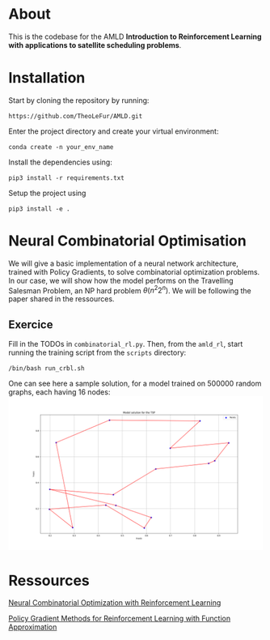 # About

This is the codebase for the AMLD **Introduction to Reinforcement Learning with applications to
satellite scheduling problems**.

# Installation

Start by cloning the repository by running:

```
https://github.com/TheoLeFur/AMLD.git
```

Enter the project directory and create your virtual environment:

```
conda create -n your_env_name
```

Install the dependencies using:

```
pip3 install -r requirements.txt
```

Setup the project using
```
pip3 install -e .
```

# Neural Combinatorial Optimisation

We will give a basic implementation of a neural network architecture, trained with Policy Gradients, to solve combinatorial optimization problems. In our case, we will show how the model performs on the Travelling Salesman Problem, an NP hard problem $\theta(n^2 2^n)$. We will be following the paper shared in the ressources.

## Exercice

Fill in the TODOs in <code>combinatorial_rl.py</code>. Then, from the <code>amld_rl</code>, start running
the training script from the <code>scripts</code> directory:

```
/bin/bash run_crbl.sh
```

One can see here a sample solution, for a model trained on 500000 random graphs, each having 16 nodes:
![Sample solution](png/sample_sol_1e5DS.png)

# Ressources

[Neural Combinatorial Optimization with Reinforcement Learning](https://arxiv.org/pdf/1611.09940.pdf)

[Policy Gradient Methods for Reinforcement Learning with Function Approximation](https://proceedings.neurips.cc/paper/1999/file/464d828b85b0bed98e80ade0a5c43b0f-Paper.pdf)

